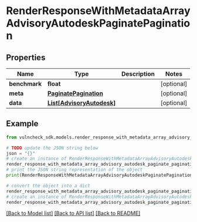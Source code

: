 # RenderResponseWithMetadataArrayAdvisoryAutodeskPaginatePagination


## Properties

Name | Type | Description | Notes
------------ | ------------- | ------------- | -------------
**benchmark** | **float** |  | [optional] 
**meta** | [**PaginatePagination**](PaginatePagination.md) |  | [optional] 
**data** | [**List[AdvisoryAutodesk]**](AdvisoryAutodesk.md) |  | [optional] 

## Example

```python
from vulncheck_sdk.models.render_response_with_metadata_array_advisory_autodesk_paginate_pagination import RenderResponseWithMetadataArrayAdvisoryAutodeskPaginatePagination

# TODO update the JSON string below
json = "{}"
# create an instance of RenderResponseWithMetadataArrayAdvisoryAutodeskPaginatePagination from a JSON string
render_response_with_metadata_array_advisory_autodesk_paginate_pagination_instance = RenderResponseWithMetadataArrayAdvisoryAutodeskPaginatePagination.from_json(json)
# print the JSON string representation of the object
print(RenderResponseWithMetadataArrayAdvisoryAutodeskPaginatePagination.to_json())

# convert the object into a dict
render_response_with_metadata_array_advisory_autodesk_paginate_pagination_dict = render_response_with_metadata_array_advisory_autodesk_paginate_pagination_instance.to_dict()
# create an instance of RenderResponseWithMetadataArrayAdvisoryAutodeskPaginatePagination from a dict
render_response_with_metadata_array_advisory_autodesk_paginate_pagination_from_dict = RenderResponseWithMetadataArrayAdvisoryAutodeskPaginatePagination.from_dict(render_response_with_metadata_array_advisory_autodesk_paginate_pagination_dict)
```
[[Back to Model list]](../README.md#documentation-for-models) [[Back to API list]](../README.md#documentation-for-api-endpoints) [[Back to README]](../README.md)


